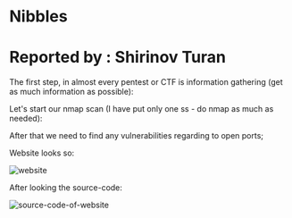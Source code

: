 # Nibbles

# Reported by : Shirinov Turan

The first step, in almost every pentest or CTF is information gathering (get as much information as possible):

Let's start our nmap scan (I have put only one ss - do nmap as much as needed):


After that we need to find any vulnerabilities regarding to open ports; 

Website looks so:

![website](https://github.com/user-attachments/assets/b1cfd3a7-21ef-44bc-8a42-a7c7936f51a9)

After looking the source-code:

![source-code-of-website](https://github.com/user-attachments/assets/2a0e04f8-38f2-4f65-96ab-4584a0953e63)



